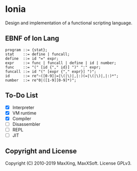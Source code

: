 # Ionia

Design and implementation of a functional scripting language.

## EBNF of Ion Lang

```ebnf
program ::= {stat};
stat    ::= define | funcall;
define  ::= id "=" expr;
expr    ::= func | funcall | define | id | number;
func    ::= "(" [id {"," id}] ")" ":" expr;
funcall ::= id "(" [expr {"," expr}] ")";
id      ::= re"~([0-9]|=|\(|\)|,|:)(=|\(|\)|,|:)*";
number  ::= re"0|([1-9][0-9]*)";
```

## To-Do List

- [x] Interpreter
- [x] VM runtime
- [x] Compiler
- [ ] Disassembler
- [ ] REPL
- [ ] JIT

## Copyright and License

Copyright (C) 2010-2019 MaxXing, MaxXSoft. License GPLv3.
